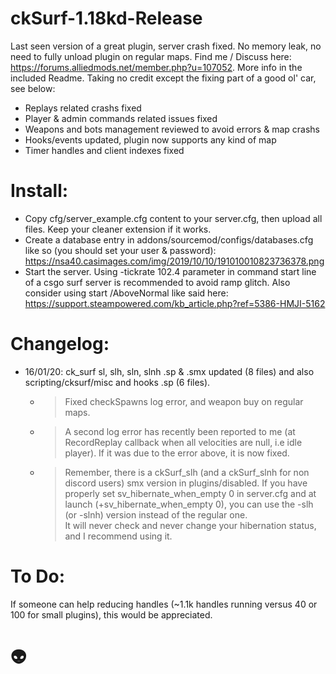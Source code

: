 # ckSurf-1.18kd-Release
  Last seen version of a great plugin, server crash fixed.
  No memory leak, no need to fully unload plugin on regular maps.
  Find me / Discuss here: https://forums.alliedmods.net/member.php?u=107052. More info in the included Readme.
  Taking no credit except the fixing part of a good ol' car, see below:
  - Replays related crashs fixed
  - Player & admin commands related issues fixed
  - Weapons and bots management reviewed to avoid errors & map crashs
  - Hooks/events updated, plugin now supports any kind of map
  - Timer handles and client indexes fixed

# Install:
  - Copy cfg/server_example.cfg content to your server.cfg, then upload all files. Keep your cleaner extension if it works.
  - Create a database entry in addons/sourcemod/configs/databases.cfg like so (you should set your user & password):
  https://nsa40.casimages.com/img/2019/10/10/191010010823736378.png
  - Start the server. Using -tickrate 102.4 parameter in command start line of a csgo surf server is recommended to avoid ramp glitch.
  Also consider using start /AboveNormal like said here: https://support.steampowered.com/kb_article.php?ref=5386-HMJI-5162

# Changelog:
  - 16/01/20: ck_surf sl, slh, sln, slnh .sp & .smx updated (8 files) and also scripting/cksurf/misc and hooks .sp (6 files).
    - > Fixed checkSpawns log error, and weapon buy on regular maps.
    - > A second log error has recently been reported to me (at RecordReplay callback when all velocities are null, i.e idle player). If it was due to the error above, it is now fixed.
    - > Remember, there is a ckSurf_slh (and a ckSurf_slnh for non discord users) smx version in plugins/disabled. 
    If you have properly set sv_hibernate_when_empty 0 in server.cfg and at launch (+sv_hibernate_when_empty 0), you can use the -slh (or -slnh) version instead of the regular one.  
    It will never check and never change your hibernation status, and I recommend using it.

# To Do:
If someone can help reducing handles (~1.1k handles running versus 40 or 100 for small plugins), this would be appreciated.

# 👽
